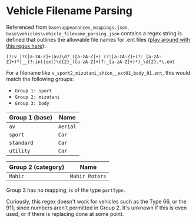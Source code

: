# Vehicle Filename Parsing

Referenced from `base\appearances_mappings.json`, `base\vehicles\vehicle_filename_parsing.json` contains a regex string is defined that outlines the allowable file names for .ent files ([play around with this regex here](https://regex101.com/r/LYUZLN/1/)):

```
(?:v_)?([a-zA-Z]+|av)\d?_([a-zA-Z]+)_(?:[a-zA-Z]+(?:_[a-zA-Z]+)*)__(?:int|ext)\d{2}_([a-zA-Z]+(?:_[a-zA-Z]+)*)_\d{2}.*\.ent
```

For a filename like `v_sport2_mizutani_shion__ext01_body_01.ent`, this would match the following groups:

* `Group 1: sport`
* `Group 2: mizutani`
* `Group 3: body`

| Group 1 (base) | Name     |
| -------------- | -------- |
| `av`           | `Aerial` |
| `sport`        | `Car`    |
| `standard`     | `Car`    |
| `utility`      | `Car`    |

| Group 2 (category) | Name           |
| ------------------ | -------------- |
| `Mahir`            | `Mahir Motors` |

Group 3 has no mapping, is of the type `partType`.

Curiously, this regex doesn't work for vehicles such as the Type 66, or the 911, since numbers aren't permitted in Group 2. It's unknown if this is even used, or if there is replacing done at some point.
